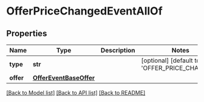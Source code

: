 # OfferPriceChangedEventAllOf

## Properties
Name | Type | Description | Notes
------------ | ------------- | ------------- | -------------
**type** | **str** |  | [optional] [default to 'OFFER_PRICE_CHANGED']
**offer** | [**OfferEventBaseOffer**](OfferEventBaseOffer.md) |  | 

[[Back to Model list]](../README.md#documentation-for-models) [[Back to API list]](../README.md#documentation-for-api-endpoints) [[Back to README]](../README.md)


